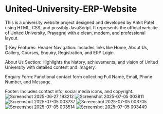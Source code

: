 # United-University-ERP-Website
This is a university website project designed and developed by Ankit Patel using HTML, CSS, and possibly JavaScript. It represents the official website of United University, Prayagraj with a clean, modern, and professional layout.

🔹 Key Features:
Header Navigation: Includes links like Home, About Us, Gallery, Courses, Enquiry, Registration, and ERP Login.

About Us Section: Highlights the history, achievements, and vision of United University with detailed content and imagery.

Enquiry Form: Functional contact form collecting Full Name, Email, Phone Number, and Message.

Footer: Includes contact info, social media icons, and copyright.
![Screenshot 2025-06-27 193212](https://github.com/user-attachments/assets/81e5dc04-1963-470f-994a-f4aae38c5ebc)
![Screenshot 2025-07-05 003811](https://github.com/user-attachments/assets/f4e4814f-fe19-46fc-9669-40081885c4c9)
![Screenshot 2025-07-05 003737](https://github.com/user-attachments/assets/af160091-ef58-4f62-abda-ac00f8522bdf)
![Screenshot 2025-07-05 003705](https://github.com/user-attachments/assets/be8718c3-0261-40cb-9665-2c122a7c0225)
![Screenshot 2025-07-05 003514](https://github.com/user-attachments/assets/e07e0fdf-75c5-4525-99f3-26d91647e659)
![Screenshot 2025-07-05 003449](https://github.com/user-attachments/assets/d847fcb1-1024-468f-b991-b628df0ffe42)

